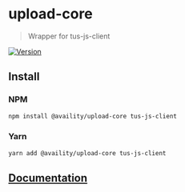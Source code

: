 # upload-core

> Wrapper for tus-js-client

[![Version](https://img.shields.io/npm/v/@availity/upload-core.svg?style=for-the-badge)](https://www.npmjs.com/package/@availity/upload-core)

## Install

### NPM

```bash
npm install @availity/upload-core tus-js-client
```

### Yarn

```bash
yarn add @availity/upload-core tus-js-client
```

## [Documentation](https://availity.github.io/sdk-js/api/uploads)
